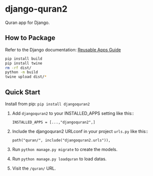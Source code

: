 
# django-quran2

Quran app for Django.

## How to Package  

Refer to the Django documentation: [Reusable Apps Guide](https://docs.djangoproject.com/en/5.1/intro/reusable-apps/)

```bash
pip install build
pip install twine
rm -rf dist/
python -m build
twine upload dist/*
```

## Quick Start


Install from pip: `pip install djangoquran2`

1. Add `djangoquran2` to your INSTALLED_APPS setting like this::

    `INSTALLED_APPS = [...,"djangoquran2",]`

2. Include the djangoquran2 URLconf in your project `urls.py` like this::

    `path("quran/", include("djangoquran2.urls")),`

3. Run `python manage.py migrate` to create the models.

4. Run `python manage.py loadquran` to load datas.

5. Visit the ``/quran/`` URL.